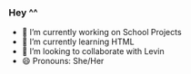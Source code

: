### Hey ^^



- 🔭 I’m currently working on School Projects
- 🌱 I’m currently learning HTML
- 👯 I’m looking to collaborate with Levin
- 😄 Pronouns: She/Her

